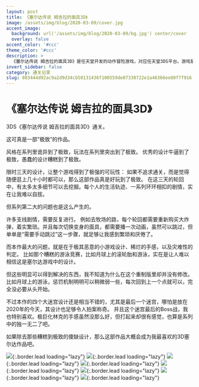 ```yaml
---
layout: post
title: 《塞尔达传说 姆吉拉的面具3D》
image: /assets/img/blog/2020-03-09/cover.jpg
accent_image: 
  background: url('/assets/img/blog/2020-03-09/bg.jpg') center/cover
  overlay: false
accent_color: '#ccc'
theme_color: '#ccc'
description: >
  《塞尔达传说 姆吉拉的面具3D》是任天堂开发的动作冒险游戏，对应任天堂3DS平台。游戏是2000年任天堂64游戏《塞尔达传说 姆吉拉的面具》的强化重制版。游戏于2015年2月在全球发行，正好对应欧美新任天堂3DS首发。
invert_sidebar: false
category: 通关记录
slug: 803444d92ac9a2d9d34cb50131436f100559de07338722e1a46366ee80f7f916
---
```


# 《塞尔达传说 姆吉拉的面具3D》

3DS《塞尔达传说 姆吉拉的面具3D》通关。

这可真是一部“极致”的作品。

风格在系列里诡异到了极致，玩法在系列里突出到了极致。
优秀的设计牛逼到了极致，愚蠢的设计糟糕到了极致。

限时三天的设计，让整个游戏得到了极强的可玩性：
如果不追求通关，而是觉得随便逛上几十小时都可以，那么这部作品真是好玩到了极致。
在这三天的轮回中，有太多太多细节可以去挖掘。每个人的生活轨迹、一系列环环相扣的剧情，实在让我难以自拔。

但系列第二大的问题也是这么产生的。

许多支线剧情，需要反复进行。
例如去牧场的路，每个轮回都需要重新购买大炸弹，着实繁琐。并且每次切换变身的面具，都需要播一次动画，虽然可以跳过，但单单是“需要手动跳过”这一步骤，就足够让我感到繁琐和厌倦了。

而本作最大的问题，就是在于极其恶意的小游戏设计、稀烂的手感，以及灾难性的判定。
比如那个糟糕的游泳竞赛，比如月球上的滚轮胎和游泳，实在是让人难以相信这是塞尔达游戏中的设计。

但这些明显可以得到解决的东西，我不知道为什么在这个重制版里却并没有修改。
比如月球上的游泳，惩罚机制明明可以稍微弱一些，每次回到上一个点就可以，完全没必要从头开始。

不过本作的四个大迷宫设计还是相当不错的，尤其是最后一个迷宫，哪怕是放在2020年的今天，其设计也足够令人拍案称奇。
并且这个迷宫最后的Boss战，我也特别喜欢。极巨化林克的手感虽然没那么好，但打起来却很有感觉，也算是系列中的独一无二了吧。

如果除去那些糟糕到极致的傻缺设计，那么这部作品大概会成为我最喜欢的3D塞尔达作品吧。

![](/assets/img/blog/2020-03-09/1.jpg){:.border.lead loading="lazy"}
![](/assets/img/blog/2020-03-09/2.jpg){:.border.lead loading="lazy"}
![](/assets/img/blog/2020-03-09/3.jpg){:.border.lead loading="lazy"}
![](/assets/img/blog/2020-03-09/4.jpg){:.border.lead loading="lazy"}
![](/assets/img/blog/2020-03-09/5.jpg){:.border.lead loading="lazy"}
![](/assets/img/blog/2020-03-09/6.jpg){:.border.lead loading="lazy"}
![](/assets/img/blog/2020-03-09/7.jpg){:.border.lead loading="lazy"}
![](/assets/img/blog/2020-03-09/8.jpg){:.border.lead loading="lazy"}